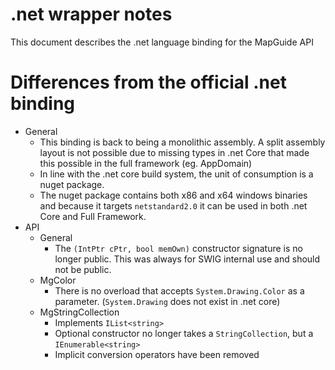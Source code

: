 # .net wrapper notes

This document describes the .net language binding for the MapGuide API

# Differences from the official .net binding

 * General
    * This binding is back to being a monolithic assembly. A split assembly layout is not possible due to missing types in .net Core that made this possible in the full framework (eg. AppDomain)
    * In line with the .net core build system, the unit of consumption is a nuget package.
    * The nuget package contains both x86 and x64 windows binaries and because it targets `netstandard2.0` it can be used in both .net Core and Full Framework.
 * API
    * General
       * The ```(IntPtr cPtr, bool memOwn)``` constructor signature is no longer public. This was always for SWIG internal use and should not be public. 
    * MgColor
       * There is no overload that accepts ```System.Drawing.Color``` as a parameter. (```System.Drawing``` does not exist in .net core)
    * MgStringCollection
       * Implements ```IList<string>```
       * Optional constructor no longer takes a ```StringCollection```, but a ```IEnumerable<string>```
       * Implicit conversion operators have been removed